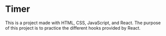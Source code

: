 # Timer
This is a project made with HTML, CSS, JavaScript, and React. The purpose of this project is to practice the different hooks provided by React.

